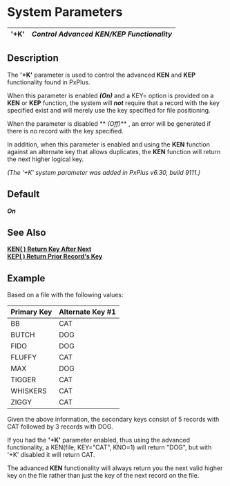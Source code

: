 # System Parameters

**'+K'** |  **_Control Advanced KEN/KEP Functionality_**  
---|---  
  
##  Description

The **'+K'** parameter is used to control the advanced **KEN** and **KEP** functionality found in PxPlus.

When this parameter is enabled **_(On)_** and a KEY= option is provided on a **KEN** or **KEP** function, the system will **_not_** require that a record with the key specified exist and will merely use the key specified for file positioning. 

When the parameter is disabled ** _(Off)_** , an error will be generated if there is no record with the key specified.

In addition, when this parameter is enabled and using the **KEN** function against an alternate key that allows duplicates, the **KEN** function will return the next higher logical key.

_(The '+K' system parameter was added in PxPlus v6.30, build 9111.)_

##  Default

**_On_**

## See Also

**[KEN( ) Return Key After Next](../functions/ken.md)**  
**[KEP( ) Return Prior Record's Key](../functions/kep.md)**

## Example

Based on a file with the following values:

**Primary Key** |  **Alternate Key #1**  
---|---  
BB |  CAT  
BUTCH |  DOG  
FIDO |  DOG  
FLUFFY |  CAT  
MAX |  DOG  
TIGGER |  CAT  
WHISKERS |  CAT  
ZIGGY |  CAT  
  
Given the above information, the secondary keys consist of 5 records with CAT followed by 3 records with DOG.

If you had the **'+K'** parameter enabled, thus using the advanced functionality, a KEN(file, KEY="CAT", KNO=1) will return "DOG", but with '+K' disabled it will return CAT.

The advanced **KEN** functionality will always return you the next valid higher key on the file rather than just the key of the next record on the file.
